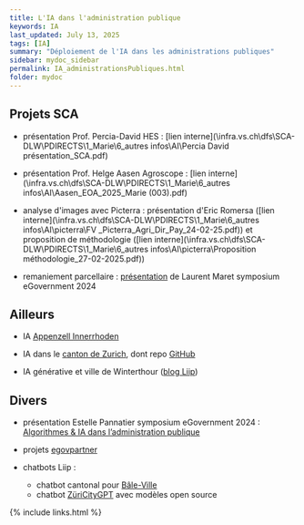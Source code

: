 ```yaml
---
title: L'IA dans l'administration publique
keywords: IA
last_updated: July 13, 2025
tags: [IA]
summary: "Déploiement de l'IA dans les administrations publiques"
sidebar: mydoc_sidebar
permalink: IA_administrationsPubliques.html
folder: mydoc
---
```



## Projets SCA

* présentation Prof. Percia-David HES : [lien interne](\\infra.vs.ch\dfs\SCA-DLW\PDIRECTS\1_Marie\6_autres infos\AI\Percia David présentation_SCA.pdf)

* présentation Prof. Helge Aasen Agroscope : [lien interne](\\infra.vs.ch\dfs\SCA-DLW\PDIRECTS\1_Marie\6_autres infos\AI\Aasen_EOA_2025_Marie (003).pdf)

* analyse d'images avec Picterra : présentation d'Eric Romersa ([lien interne](\\infra.vs.ch\dfs\SCA-DLW\PDIRECTS\1_Marie\6_autres infos\AI\picterra\FV _Picterra_Agri_Dir_Pay_24-02-25.pdf)) et proposition de méthodologie ([lien interne](\\infra.vs.ch\dfs\SCA-DLW\PDIRECTS\1_Marie\6_autres infos\AI\picterra\Proposition méthodologie_27-02-2025.pdf))

* remaniement parcellaire : [présentation](../documents/Remaniement_parcellaire_Laurent_Maret_eGovernment.pdf) de Laurent Maret symposium eGovernment 2024


## Ailleurs 

* IA [Appenzell Innerrhoden](https://www.ai.ch/themen/staat-und-recht/digitale-verwaltung/verzeichnis-algorithmischer-systeme)
  
* IA dans le [canton de Zurich](https://www.zh.ch/de/politik-staat/kanton/kantonale-verwaltung/digitale-verwaltung/kuenstliche-intelligenz.html), dont repo [GitHub](https://github.com/machinelearningZH)

* IA générative et ville de Winterthour ([blog Liip](https://www.liip.ch/fr/blog/genai-dans-l-administration-publique-perspectives-de-christoph-zech))


## Divers

* présentation Estelle Pannatier symposium eGovernment 2024 : [Algorithmes & IA dans l’administration publique](../documents/Algorithmes__IA_dans_ladministration_publique_Estelle_Pannatier_eGovernment2024.pdf)

* projets [egovpartner](https://www.egovpartner.ch/aktuelles/news/)

* chatbots Liip :
  - chatbot cantonal pour [Bâle-Ville](https://www.liip.ch/fr/work/projects/basel-stadt)
  - chatbot [ZüriCityGPT](https://www.liip.ch/fr/blog/zuricitygpt-oss-version-using-only-open-source-models) avec modèles open source

{% include links.html %}
